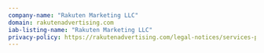 ```yaml
---
company-name: "Rakuten Marketing LLC"
domain: rakutenadvertising.com
iab-listing-name: "Rakuten Marketing LLC"
privacy-policy: https://rakutenadvertising.com/legal-notices/services-privacy-policy/
---
```

